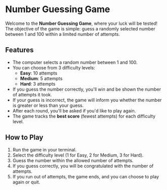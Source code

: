 # Number Guessing Game

Welcome to the **Number Guessing Game**, where your luck will be tested! The objective of the game is simple: guess a randomly selected number between 1 and 100 within a limited number of attempts.

## Features
- The computer selects a random number between 1 and 100.
- You can choose from 3 difficulty levels:
  - **Easy**: 10 attempts
  - **Medium**: 5 attempts
  - **Hard**: 3 attempts
- If you guess the number correctly, you'll win and be shown the number of attempts it took.
- If your guess is incorrect, the game will inform you whether the number is greater or less than your guess.
- After each round, you'll be asked if you'd like to play again.
- The game tracks the **best score** (fewest attempts) for each difficulty level.

## How to Play
1. Run the game in your terminal.
2. Select the difficulty level (1 for Easy, 2 for Medium, 3 for Hard).
3. Guess the number within the allowed number of attempts.
4. If you guess correctly, you will be congratulated with the number of attempts.
5. If you run out of attempts, the game ends, and you can choose to play again or quit.
